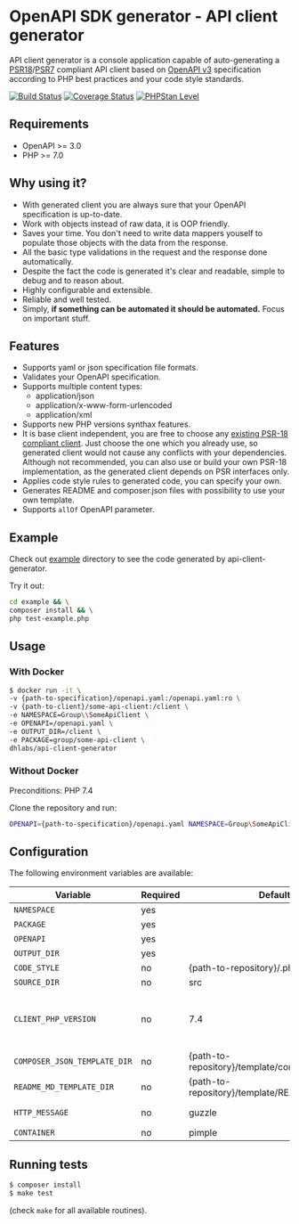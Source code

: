 # OpenAPI SDK generator - API client generator

API client generator is a console application capable of auto-generating a [PSR18](https://www.php-fig.org/psr/psr-18/)/[PSR7](https://www.php-fig.org/psr/psr-7/) compliant API client based on [OpenAPI v3](https://swagger.io/specification/) specification according to PHP best practices and your code style standards.

[![Build Status](https://travis-ci.org/DoclerLabs/api-client-generator.svg?branch=master)](https://travis-ci.org/DoclerLabs/api-client-generator)
[![Coverage Status](https://coveralls.io/repos/github/DoclerLabs/api-client-generator/badge.svg?branch=master)](https://coveralls.io/github/DoclerLabs/api-client-generator?branch=master)
[![PHPStan Level](https://img.shields.io/badge/PHPStan-level%208-brightgreen.svg?style=flat)](https://img.shields.io/badge/PHPStan-level%208-brightgreen.svg?style=flat)

## Requirements
- OpenAPI >= 3.0
- PHP >= 7.0

## Why using it?
- With generated client you are always sure that your OpenAPI specification is up-to-date.
- Work with objects instead of raw data, it is OOP friendly.
- Saves your time. You don't need to write data mappers youself to populate those objects with the data from the response.
- All the basic type validations in the request and the response done automatically.
- Despite the fact the code is generated it's clear and readable, simple to debug and to reason about.
- Highly configurable and extensible.
- Reliable and well tested.
- Simply, **if something can be automated it should be automated.**  Focus on important stuff.

## Features
- Supports yaml or json specification file formats.
- Validates your OpenAPI specification.
- Supports multiple content types:
    * application/json
    * application/x-www-form-urlencoded
    * application/xml
- Supports new PHP versions synthax features.
- It is base client independent, you are free to choose any [existing PSR-18 compliant client](https://packagist.org/providers/psr/http-client-implementation). Just choose the one which you already use, so generated client would not cause any conflicts with your dependencies. Although not recommended, you can also use or build your own PSR-18 implementation, as the generated client depends on PSR interfaces only.
- Applies code style rules to generated code, you can specify your own.
- Generates README and composer.json files with possibility to use your own template.
- Supports `allOf` OpenAPI parameter.

## Example
Check out [example](https://github.com/DoclerLabs/api-client-generator/tree/master/example) directory to see the code generated by api-client-generator.

Try it out:
```bash
cd example && \
composer install && \
php test-example.php
```

## Usage
### With Docker
```bash
$ docker run -it \
-v {path-to-specification}/openapi.yaml:/openapi.yaml:ro \
-v {path-to-client}/some-api-client:/client \
-e NAMESPACE=Group\\SomeApiClient \
-e OPENAPI=/openapi.yaml \
-e OUTPUT_DIR=/client \
-e PACKAGE=group/some-api-client \
dhlabs/api-client-generator
```

### Without Docker
Preconditions: PHP 7.4

Clone the repository and run:
```bash 
OPENAPI={path-to-specification}/openapi.yaml NAMESPACE=Group\SomeApiClient PACKAGE=group/some-api-client OUTPUT_DIR={path-to-client}/generated ./bin/api-client-generator generate
``` 

## Configuration
The following environment variables are available:

| Variable | Required | Default                             | Enum | Example                    |
|------------|---------|------------------|---------|---------------------------|
| `NAMESPACE` | yes | | | Group\\SomeApiClient |
| `PACKAGE` | yes | | | group/some-api-client |
| `OPENAPI ` | yes | | | /api/openapi.yaml |
| `OUTPUT_DIR` | yes | | | /client |
| `CODE_STYLE` | no | {path-to-repository}/.php_cs.php | | /client/myCodeStyle.php |
| `SOURCE_DIR` | no | src | | src |
| `CLIENT_PHP_VERSION` | no | 7.4 | 7.0, 7.1, 7.2, 7.3, 7.4 | 7.4 |
| `COMPOSER_JSON_TEMPLATE_DIR` | no | {path-to-repository}/template/composer.json.twig | | /path/composer.json.twig |
| `README_MD_TEMPLATE_DIR` | no | {path-to-repository}/template/README.md.twig | | /path/README.md.twig |
| `HTTP_MESSAGE` | no | guzzle | guzzle, nyholm | nyholm |
| `CONTAINER` | no | pimple | pimple | pimple |

## Running tests

```bash
$ composer install
$ make test
```

(check `make` for all available routines).
